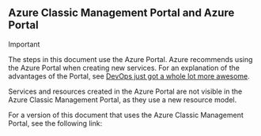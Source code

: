 ## Azure Classic Management Portal and Azure Portal
> [!IMPORTANT]
> The steps in this document use the Azure Portal. Azure recommends using the Azure Portal when creating new services. For an explanation of the advantages of the Portal, see [DevOps just got a whole lot more awesome](https://azure.microsoft.comhttp://portal.azure.cn). 
> 
> Services and resources created in the Azure Portal are not visible in the Azure Classic Management Portal, as they use a new resource model.
> 
> 

For a version of this document that uses the Azure Classic Management Portal, see the following link: